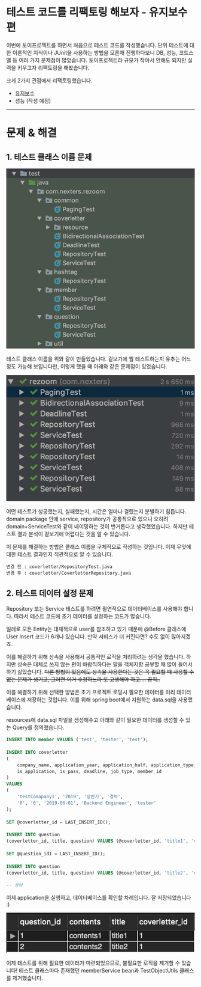 # 테스트 코드를 리팩토링 해보자 - 유지보수편

이번에 토이프로젝트를 하면서 처음으로 테스트 코드를 작성했습니다. 단위 테스트에 대한 이론적인 지식이나 JUnit을 사용하는 방법을 모른채 진행하다보니 DB, 성능, 코드스멜 등 여러 가지 문제점이 많았습니다. 토이프로젝트라 규모가 작아서 안해도 되지만 실력을 키우고자 리팩토링을 해봤습니다.

크게 2가지 관점에서 리팩토링했습니다.
- [유지보수](./)
- 성능 (작성 예정)

---

# 문제 & 해결

## 1. 테스트 클래스 이름 문제
![패키지 트리](./resource/image/테스트코드리팩토링_1.png)

테스트 클래스 이름을 위와 같이 만들었습니다. 겉보기에 뭘 테스트하는지 유추는 어느 정도 가능해 보입니다만, 이렇게 했을 때 아래와 같은 문제점이 있었습니다.

![테스트 결과](./resource/image/테스트코드리팩토링_2.png)

어떤 테스트가 성공했는지, 실패했는지, 시간은 얼마나 걸렸는지 분별하기 힘듭니다. domain package 안에 service, repository가 공통적으로 있으니 오히려 domain+ServiceTest와 같이 네이밍하는 것이 번거롭다고 생각했었습니다. 하지만 테스트 결과 분석이 겉보기에 어렵다는 것을 알 수 있습니다.

이 문제를 해결하는 방법은 클래스 이름을 구체적으로 작성하는 것입니다. 이제 무엇에 대한 테스트 결과인지 직관적으로 알 수 있습니다.

```
변경 전 : coverletter/RepositoryTest.java 
변경 후 : coverletter/CoverletterRepository.java
```

## 2. 테스트 데이터 설정 문제

Repository 또는 Service 테스트를 하려면 필연적으로 데이터베이스를 사용해야 합니다. 따라서 테스트 코드에 초기 데이터를 설정하는 코드가 많습니다.

일례로 모든 Entity는 대체적으로 user를 참조하고 있기 때문에 @Before 클래스에 User Insert 코드가 6개나 있습니다. 만약 서비스가 더 커진다면? 수도 없이 많아지겠죠.

이를 해결하기 위해 상속을 사용해서 공통적인 로직을 처리하려는 생각을 했습니다. 하지만 상속은 대체로 쓰지 않는 편이 바람직하다는 말을 객체지향 공부할 때 많이 들어서 하기 싫었습니다. ~~다른 방법이 있음에도 상속을 사용한다는 것은 꼭 필요할 때 사용할 수 없는 문제가 생기고, 그러면 이거 수정하느라 또 고생해야 하고.... 끔직..~~

이를 해결하기 위해 선택한 방법은 초기 프로젝트 로딩시 필요한 데이터를 미리 데이터베이스에 저장하는 것입니다. 이를 위해 spring boot에서 지원하는 data.sql을 사용했습니다.

resources에 data.sql 파일을 생성해주고 아래와 같이 필요한 데이터를 생성할 수 있는 Query를 정의했습니다.

```sql
INSERT INTO member VALUES ('test', 'tester', 'test');

INSERT INTO coverletter
(
    company_name, application_year, application_half, application_type,
    is_application, is_pass, deadline, job_type, member_id
)
VALUES
(
    'testComapany1', '2019', '상반기', '경력',
    '0', '0', '2019-06-01', 'Backend Engineer', 'tester'
);

SET @coverletter_id = LAST_INSERT_ID();

INSERT INTO question
(coverletter_id, title, question) VALUES (@coverletter_id, 'title1', 'contents1');

SET @question_id1 = LAST_INSERT_ID();

INSERT INTO question
(coverletter_id, title, question) VALUES (@coverletter_id, 'title2', 'contents2');

-- 생략
```

이제 application을 실행하고, 데이터베이스를 확인할 차례입니다. 잘 저장되었습니다 :)

![결과](./resource/image/테스트코드리팩토링_3.png)

이제 테스트를 위해 필요한 데이터가 마련되었으므로, 불필요한 로직을 제거할 수 있습니다! 테스트 클래스마다 존재했던 memberService bean과 TestObjectUtils 클래스를 제거했습니다.




